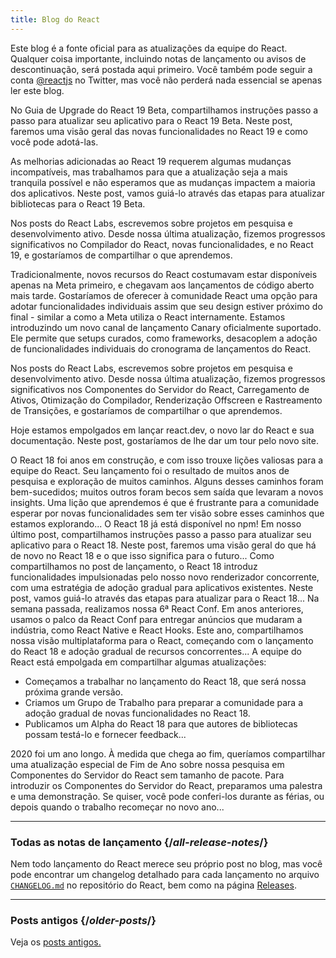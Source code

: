 ```yaml
---
title: Blog do React
---
```


<Intro>

Este blog é a fonte oficial para as atualizações da equipe do React. Qualquer coisa importante, incluindo notas de lançamento ou avisos de descontinuação, será postada aqui primeiro. Você também pode seguir a conta [@reactjs](https://twitter.com/reactjs) no Twitter, mas você não perderá nada essencial se apenas ler este blog.

</Intro>

<div className="sm:-mx-5 flex flex-col gap-5 mt-12">

<BlogCard title="React 19 Beta" date="25 de abril de 2024" url="/blog/2024/04/25/react-19">

No Guia de Upgrade do React 19 Beta, compartilhamos instruções passo a passo para atualizar seu aplicativo para o React 19 Beta. Neste post, faremos uma visão geral das novas funcionalidades no React 19 e como você pode adotá-las.

</BlogCard>

<BlogCard title="Guia de Upgrade do React 19 Beta" date="25 de abril de 2024" url="/blog/2024/04/25/react-19-upgrade-guide">

As melhorias adicionadas ao React 19 requerem algumas mudanças incompatíveis, mas trabalhamos para que a atualização seja a mais tranquila possível e não esperamos que as mudanças impactem a maioria dos aplicativos. Neste post, vamos guiá-lo através das etapas para atualizar bibliotecas para o React 19 Beta.

</BlogCard>

<BlogCard title="React Labs: No que estamos trabalhando – Fevereiro de 2024" date="15 de fevereiro de 2024" url="/blog/2024/02/15/react-labs-what-we-have-been-working-on-february-2024">

Nos posts do React Labs, escrevemos sobre projetos em pesquisa e desenvolvimento ativo. Desde nossa última atualização, fizemos progressos significativos no Compilador do React, novas funcionalidades, e no React 19, e gostaríamos de compartilhar o que aprendemos.

</BlogCard>

<BlogCard title="React Canaries: Lançamento incremental de funcionalidades fora da Meta" date="3 de maio de 2023" url="/blog/2023/05/03/react-canaries">

Tradicionalmente, novos recursos do React costumavam estar disponíveis apenas na Meta primeiro, e chegavam aos lançamentos de código aberto mais tarde. Gostaríamos de oferecer à comunidade React uma opção para adotar funcionalidades individuais assim que seu design estiver próximo do final - similar a como a Meta utiliza o React internamente. Estamos introduzindo um novo canal de lançamento Canary oficialmente suportado. Ele permite que setups curados, como frameworks, desacoplem a adoção de funcionalidades individuais do cronograma de lançamentos do React.

</BlogCard>

<BlogCard title="React Labs: No que estamos trabalhando – Março de 2023" date="22 de março de 2023" url="/blog/2023/03/22/react-labs-what-we-have-been-working-on-march-2023">

Nos posts do React Labs, escrevemos sobre projetos em pesquisa e desenvolvimento ativo. Desde nossa última atualização, fizemos progressos significativos nos Componentes do Servidor do React, Carregamento de Ativos, Otimização do Compilador, Renderização Offscreen e Rastreamento de Transições, e gostaríamos de compartilhar o que aprendemos.

</BlogCard>

<BlogCard title="Apresentando react.dev" date="16 de março de 2023" url="/blog/2023/03/16/introducing-react-dev">

Hoje estamos empolgados em lançar react.dev, o novo lar do React e sua documentação. Neste post, gostaríamos de lhe dar um tour pelo novo site.

</BlogCard>

<BlogCard title="React Labs: No que estamos trabalhando – Junho de 2022" date="15 de junho de 2022" url="/blog/2022/06/15/react-labs-what-we-have-been-working-on-june-2022">
O React 18 foi anos em construção, e com isso trouxe lições valiosas para a equipe do React. Seu lançamento foi o resultado de muitos anos de pesquisa e exploração de muitos caminhos. Alguns desses caminhos foram bem-sucedidos; muitos outros foram becos sem saída que levaram a novos insights. Uma lição que aprendemos é que é frustrante para a comunidade esperar por novas funcionalidades sem ter visão sobre esses caminhos que estamos explorando...
</BlogCard>

<BlogCard title="React v18.0" date="29 de março de 2022" url="/blog/2022/03/29/react-v18">
O React 18 já está disponível no npm! Em nosso último post, compartilhamos instruções passo a passo para atualizar seu aplicativo para o React 18. Neste post, faremos uma visão geral do que há de novo no React 18 e o que isso significa para o futuro...
</BlogCard>

<BlogCard title="Como atualizar para o React 18" date="8 de março de 2022" url="/blog/2022/03/08/react-18-upgrade-guide">
Como compartilhamos no post de lançamento, o React 18 introduz funcionalidades impulsionadas pelo nosso novo renderizador concorrente, com uma estratégia de adoção gradual para aplicativos existentes. Neste post, vamos guiá-lo através das etapas para atualizar para o React 18...
</BlogCard>

<BlogCard title="Resumo da React Conf 2021" date="17 de dezembro de 2021" url="/blog/2021/12/17/react-conf-2021-recap">
Na semana passada, realizamos nossa 6ª React Conf. Em anos anteriores, usamos o palco da React Conf para entregar anúncios que mudaram a indústria, como React Native e React Hooks. Este ano, compartilhamos nossa visão multiplataforma para o React, começando com o lançamento do React 18 e adoção gradual de recursos concorrentes...
</BlogCard>

<BlogCard title="O plano para o React 18" date="8 de junho de 2021" url="/blog/2021/06/08/the-plan-for-react-18">
A equipe do React está empolgada em compartilhar algumas atualizações:

- Começamos a trabalhar no lançamento do React 18, que será nossa próxima grande versão.
- Criamos um Grupo de Trabalho para preparar a comunidade para a adoção gradual de novas funcionalidades no React 18.
- Publicamos um Alpha do React 18 para que autores de bibliotecas possam testá-lo e fornecer feedback...
</BlogCard>

<BlogCard title="Apresentando Componentes do Servidor do React sem tamanho de pacote" date="21 de dezembro de 2020" url="/blog/2020/12/21/data-fetching-with-react-server-components">
2020 foi um ano longo. À medida que chega ao fim, queríamos compartilhar uma atualização especial de Fim de Ano sobre nossa pesquisa em Componentes do Servidor do React sem tamanho de pacote. Para introduzir os Componentes do Servidor do React, preparamos uma palestra e uma demonstração. Se quiser, você pode conferi-los durante as férias, ou depois quando o trabalho recomeçar no novo ano...
</BlogCard>

</div>

---

### Todas as notas de lançamento {/*all-release-notes*/}

Nem todo lançamento do React merece seu próprio post no blog, mas você pode encontrar um changelog detalhado para cada lançamento no arquivo [`CHANGELOG.md`](https://github.com/facebook/react/blob/main/CHANGELOG.md) no repositório do React, bem como na página [Releases](https://github.com/facebook/react/releases).

---

### Posts antigos {/*older-posts*/}

Veja os [posts antigos.](https://reactjs.org/blog/all.html)

<div className="h-12"></div>